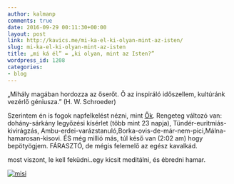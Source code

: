 ```yaml
---
author: kalmanp
comments: true
date: 2016-09-29 00:11:30+00:00
layout: post
link: http://kavics.me/mi-ka-el-ki-olyan-mint-az-isten/
slug: mi-ka-el-ki-olyan-mint-az-isten
title: „mi ká él” = „ki olyan, mint az Isten?”
wordpress_id: 1208
categories:
- blog
---
```


„Mihály magában hordozza az őserőt. Ő az inspiráló időszellem, kultúránk vezérlő géniusza.” (H. W. Schroeder)

Szerintem én is fogok napfelkelést nézni, mint [Ők](http://waldorf-godollo.hu/szent-mihaly-unnepe/). Rengeteg változó van: dohány-sárkány legyőzési kísérlet (több mint 23 napja), Tündér-euritmiás-kivirágzás, Ambu-erdei-varázstanuló,Borka-ovis-de-már-nem-pici,Málna-hamarosan-kisovi. ÉS még millió más, túl késő van (2:02 am) hogy bepötyögjem. FÁRASZTÓ, de mégis felemelő az egész kavalkád.

most viszont, le kell feküdni..egy kicsit meditálni, és ébredni hamar.

[![misi](http://kavics.me/wp-content/uploads/2016/09/misi.jpg)](http://kavics.me/wp-content/uploads/2016/09/misi.jpg)
